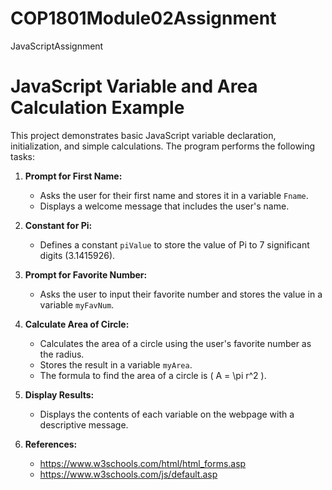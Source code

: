 # COP1801Module02Assignment
 JavaScriptAssignment

# JavaScript Variable and Area Calculation Example

This project demonstrates basic JavaScript variable declaration, initialization, and simple calculations. The program performs the following tasks:

1. **Prompt for First Name:**
    - Asks the user for their first name and stores it in a variable `Fname`.
    - Displays a welcome message that includes the user's name.

2. **Constant for Pi:**
    - Defines a constant `piValue` to store the value of Pi to 7 significant digits (3.1415926).

3. **Prompt for Favorite Number:**
    - Asks the user to input their favorite number and stores the value in a variable `myFavNum`.

4. **Calculate Area of Circle:**
    - Calculates the area of a circle using the user's favorite number as the radius.
    - Stores the result in a variable `myArea`.
    - The formula to find the area of a circle is \( A = \pi r^2 \).

5. **Display Results:**
    - Displays the contents of each variable on the webpage with a descriptive message.

6. **References:**
      - https://www.w3schools.com/html/html_forms.asp
      - https://www.w3schools.com/js/default.asp

